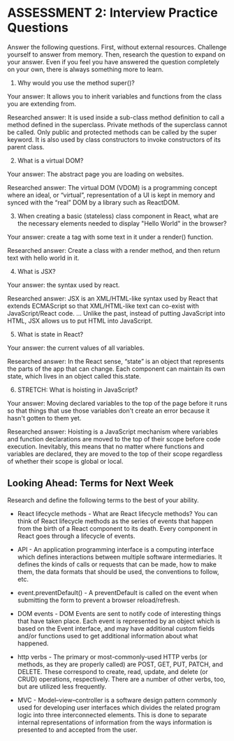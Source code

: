 # ASSESSMENT 2: Interview Practice Questions

Answer the following questions. First, without external resources. Challenge yourself to answer from memory. Then, research the question to expand on your answer. Even if you feel you have answered the question completely on your own, there is always something more to learn.

1. Why would you use the method super()?

  Your answer: It allows you to inherit variables and functions from the class you are extending from.

  Researched answer: It is used inside a sub-class method definition to call a method defined in the superclass. Private methods of the superclass cannot be called. Only public and protected methods can be called by the super keyword. It is also used by class constructors to invoke constructors of its parent class.



2. What is a virtual DOM?

  Your answer: The abstract page you are loading on websites.

  Researched answer: The virtual DOM (VDOM) is a programming concept where an ideal, or “virtual”, representation of a UI is kept in memory and synced with the “real” DOM by a library such as ReactDOM.



3. When creating a basic (stateless) class component in React, what are the necessary elements needed to display "Hello World" in the browser?

  Your answer: create a tag with some text in it under a render() function.

  Researched answer: Create a class with a render method, and then return text with hello world in it.



4. What is JSX?

  Your answer: the syntax used by react.

  Researched answer: JSX is an XML/HTML-like syntax used by React that extends ECMAScript so that XML/HTML-like text can co-exist with JavaScript/React code. ... Unlike the past, instead of putting JavaScript into HTML, JSX allows us to put HTML into JavaScript.



5. What is state in React?

  Your answer: the current values of all variables.

  Researched answer: In the React sense, “state” is an object that represents the parts of the app that can change. Each component can maintain its own state, which lives in an object called this.state.



6. STRETCH: What is hoisting in JavaScript?

  Your answer:  Moving declared variables to the top of the page before it runs so that things that use those variables don't create an error because it hasn't gotten to them yet.

  Researched answer: Hoisting is a JavaScript mechanism where variables and function declarations are moved to the top of their scope before code execution. Inevitably, this means that no matter where functions and variables are declared, they are moved to the top of their scope regardless of whether their scope is global or local.



## Looking Ahead: Terms for Next Week

Research and define the following terms to the best of your ability.

- React lifecycle methods - What are React lifecycle methods? You can think of React lifecycle methods as the series of events that happen from the birth of a React component to its death. Every component in React goes through a lifecycle of events.

- API - An application programming interface is a computing interface which defines interactions between multiple software intermediaries. It defines the kinds of calls or requests that can be made, how to make them, the data formats that should be used, the conventions to follow, etc.

- event.preventDefault() - A preventDefault is called on the event when submitting the form to prevent a browser reload/refresh.

- DOM events - DOM Events are sent to notify code of interesting things that have taken place. Each event is represented by an object which is based on the Event interface, and may have additional custom fields and/or functions used to get additional information about what happened.

- http verbs - The primary or most-commonly-used HTTP verbs (or methods, as they are properly called) are POST, GET, PUT, PATCH, and DELETE. These correspond to create, read, update, and delete (or CRUD) operations, respectively. There are a number of other verbs, too, but are utilized less frequently.

- MVC - Model–view–controller is a software design pattern commonly used for developing user interfaces which divides the related program logic into three interconnected elements. This is done to separate internal representations of information from the ways information is presented to and accepted from the user.

